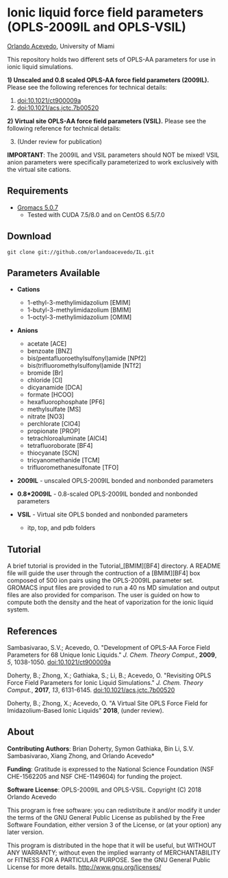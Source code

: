 Ionic liquid force field parameters (OPLS-2009IL and OPLS-VSIL)
=================================================

[Orlando Acevedo](http://www.acevedoresearch.com), University of Miami

This repository holds two different sets of OPLS-AA parameters for use in ionic liquid simulations. 

**1) Unscaled and 0.8 scaled OPLS-AA force field parameters (2009IL).**
Please see the following references for technical details:
1. [doi:10.1021/ct900009a](http://pubs.acs.org/doi/abs/10.1021/ct900009a)
2. [doi:10.1021/acs.jctc.7b00520](http://pubs.acs.org/doi/abs/10.1021/acs.jctc.7b00520)

**2) Virtual site OPLS-AA force field parameters (VSIL).**
Please see the following reference for technical details:

3. (Under review for publication)

**IMPORTANT**: The 2009IL and VSIL parameters should NOT be mixed! VSIL anion parameters were specifically parameterized to work exclusively with the virtual site cations.

Requirements
------------
* [Gromacs 5.0.7](http://www.gromacs.org/Downloads)
    * Tested with CUDA 7.5/8.0 and on CentOS 6.5/7.0
    
Download
-----
```
git clone git://github.com/orlandoacevedo/IL.git
```

Parameters Available
--------------------
* **Cations**
    * 1-ethyl-3-methylimidazolium [EMIM]
    * 1-butyl-3-methylimidazolium [BMIM]
    * 1-octyl-3-methylimidazolium [OMIM]
* **Anions**
    * acetate [ACE]
    * benzoate [BNZ]
    * bis(pentafluoroethylsulfonyl)amide [NPf2]
    * bis(trifluoromethylsulfonyl)amide [NTf2]
    * bromide [Br]
    * chloride [Cl]
    * dicyanamide [DCA]
    * formate [HCOO]
    * hexafluorophosphate [PF6]
    * methylsulfate [MS]
    * nitrate [NO3]
    * perchlorate [ClO4]
    * propionate [PROP]
    * tetrachloroaluminate [AlCl4]
    * tetrafluoroborate [BF4]
    * thiocyanate [SCN]
    * tricyanomethanide [TCM]
    * trifluoromethanesulfonate [TFO]
    
* **2009IL** - unscaled OPLS-2009IL bonded and nonbonded parameters
  
* **0.8*2009IL** - 0.8-scaled OPLS-2009IL bonded and nonbonded parameters

* **VSIL** - Virtual site OPLS bonded and nonbonded parameters
    * itp, top, and pdb folders

Tutorial
--------
A brief tutorial is provided in the Tutorial_[BMIM][BF4] directory. A README file will guide the user through the contruction of a [BMIM][BF4] box composed of 500 ion pairs using the OPLS-2009IL parameter set. GROMACS input files are provided to run a 40 ns MD simulation and output files are also provided for comparison. The user is guided on how to compute both the density and the heat of vaporization for the ionic liquid system.


References
----------
Sambasivarao, S.V.; Acevedo, O. "Development of OPLS-AA Force Field Parameters for 68 Unique Ionic Liquids." *J. Chem. Theory Comput.*, **2009**, *5*, 1038-1050. [doi:10.1021/ct900009a](http://pubs.acs.org/doi/abs/10.1021/ct900009a)

Doherty, B.; Zhong, X.; Gathiaka, S.; Li, B.; Acevedo, O. "Revisiting OPLS Force Field Parameters for Ionic Liquid Simulations." *J. Chem. Theory Comput.*, **2017**, *13*, 6131-6145. [doi:10.1021/acs.jctc.7b00520](http://pubs.acs.org/doi/abs/10.1021/acs.jctc.7b00520)

Doherty, B.; Zhong, X.; Acevedo, O. "A Virtual Site OPLS Force Field for Imidazolium-Based Ionic Liquids" **2018**, (under review).

About
-----
**Contributing Authors**: Brian Doherty, Symon Gathiaka, Bin Li, S.V. Sambasivarao, Xiang Zhong, and Orlando Acevedo*

**Funding**: Gratitude is expressed to the National Science Foundation (NSF CHE-1562205 and NSF CHE-1149604) for funding the project.

**Software License**:
OPLS-2009IL and OPLS-VSIL.
Copyright (C) 2018 Orlando Acevedo

This program is free software: you can redistribute it and/or modify
it under the terms of the GNU General Public License as published by
the Free Software Foundation, either version 3 of the License, or
(at your option) any later version.

This program is distributed in the hope that it will be useful,
but WITHOUT ANY WARRANTY; without even the implied warranty of
MERCHANTABILITY or FITNESS FOR A PARTICULAR PURPOSE.  See the
GNU General Public License for more details. <http://www.gnu.org/licenses/>
